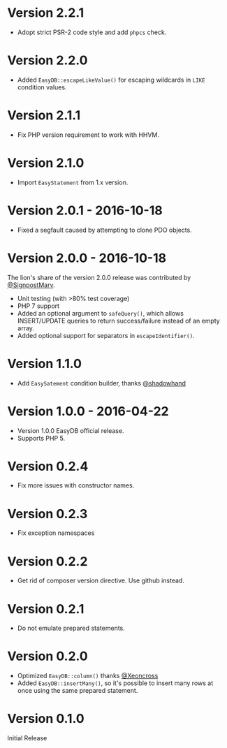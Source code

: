 # Version 2.2.1

* Adopt strict PSR-2 code style and add `phpcs` check.

# Version 2.2.0

* Added `EasyDB::escapeLikeValue()` for escaping wildcards in `LIKE` condition values.

# Version 2.1.1

* Fix PHP version requirement to work with HHVM.

# Version 2.1.0

* Import `EasyStatement` from 1.x version.

# Version 2.0.1 - 2016-10-18

* Fixed a segfault caused by attempting to clone PDO objects.

# Version 2.0.0 - 2016-10-18

The lion's share of the version 2.0.0 release was contributed by
[@SignpostMarv](https://github.com/SignpostMarv).

* Unit testing (with >80% test coverage)
* PHP 7 support
* Added an optional argument to `safeQuery()`, which allows INSERT/UPDATE
  queries to return success/failure instead of an empty array.
* Added optional support for separators in `escapeIdentifier()`.

# Version 1.1.0

* Add `EasySatement` condition builder, thanks [@shadowhand](https://github.com/shadowhand)

# Version 1.0.0 - 2016-04-22

* Version 1.0.0 EasyDB official release.
* Supports PHP 5.

# Version 0.2.4

* Fix more issues with constructor names.

# Version 0.2.3

* Fix exception namespaces

# Version 0.2.2

* Get rid of composer version directive. Use github instead.

# Version 0.2.1

* Do not emulate prepared statements.

# Version 0.2.0

* Optimized `EasyDB::column()` thanks [@Xeoncross](https://github.com/Xeoncross)
* Added `EasyDB::insertMany()`, so it's possible to insert many rows at once using
  the same prepared statement.

# Version 0.1.0

Initial Release
